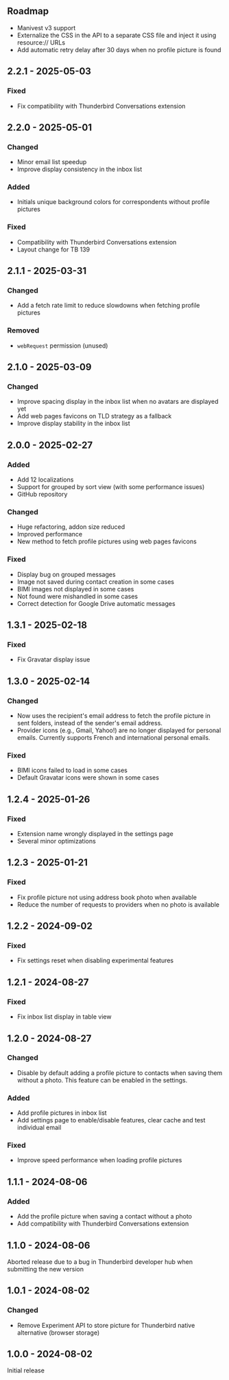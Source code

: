 ## Roadmap

- Manivest v3 support
- Externalize the CSS in the API to a separate CSS file and inject it using resource:// URLs
- Add automatic retry delay after 30 days when no profile picture is found

## 2.2.1 - 2025-05-03

### Fixed

- Fix compatibility with Thunderbird Conversations extension

## 2.2.0 - 2025-05-01

### Changed

- Minor email list speedup
- Improve display consistency in the inbox list

### Added

- Initials unique background colors for correspondents without profile pictures

### Fixed

- Compatibility with Thunderbird Conversations extension
- Layout change for TB 139

## 2.1.1 - 2025-03-31

### Changed

- Add a fetch rate limit to reduce slowdowns when fetching profile pictures

### Removed

- `webRequest` permission (unused)

## 2.1.0 - 2025-03-09

### Changed

- Improve spacing display in the inbox list when no avatars are displayed yet
- Add web pages favicons on TLD strategy as a fallback
- Improve display stability in the inbox list

## 2.0.0 - 2025-02-27

### Added

- Add 12 localizations
- Support for grouped by sort view (with some performance issues)
- GitHub repository

### Changed

- Huge refactoring, addon size reduced
- Improved performance
- New method to fetch profile pictures using web pages favicons

### Fixed

- Display bug on grouped messages
- Image not saved during contact creation in some cases
- BIMI images not displayed in some cases
- Not found were mishandled in some cases
- Correct detection for Google Drive automatic messages

## 1.3.1 - 2025-02-18

### Fixed

- Fix Gravatar display issue

## 1.3.0 - 2025-02-14

### Changed

- Now uses the recipient's email address to fetch the profile picture in sent folders, instead of the sender's email address.
- Provider icons (e.g., Gmail, Yahoo!) are no longer displayed for personal emails. Currently supports French and international personal emails.

### Fixed

- BIMI icons failed to load in some cases
- Default Gravatar icons were shown in some cases

## 1.2.4 - 2025-01-26

### Fixed

- Extension name wrongly displayed in the settings page
- Several minor optimizations

## 1.2.3 - 2025-01-21

### Fixed

- Fix profile picture not using address book photo when available
- Reduce the number of requests to providers when no photo is available

## 1.2.2 - 2024-09-02

### Fixed

- Fix settings reset when disabling experimental features

## 1.2.1 - 2024-08-27

### Fixed

- Fix inbox list display in table view

## 1.2.0 - 2024-08-27

### Changed

- Disable by default adding a profile picture to contacts when saving them without a photo. This feature can be enabled in the settings.

### Added

- Add profile pictures in inbox list
- Add settings page to enable/disable features, clear cache and test individual email

### Fixed

- Improve speed performance when loading profile pictures

## 1.1.1 - 2024-08-06

### Added

- Add the profile picture when saving a contact without a photo
- Add compatibility with Thunderbird Conversations extension

## 1.1.0 - 2024-08-06

Aborted release due to a bug in Thunderbird developer hub when submitting the new version

## 1.0.1 - 2024-08-02

### Changed

- Remove Experiment API to store picture for Thunderbird native alternative (browser storage)

## 1.0.0 - 2024-08-02

Initial release